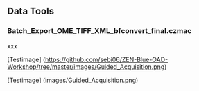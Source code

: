 ## Data Tools

### Batch_Export_OME_TIFF_XML_bfconvert_final.czmac

xxx

[Testimage] (https://github.com/sebi06/ZEN-Blue-OAD-Workshop/tree/master/images/Guided_Acquisition.png)

[Testimage] (images/Guided_Acquisition.png)
